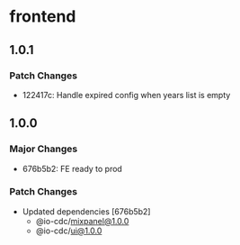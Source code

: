 # frontend

## 1.0.1

### Patch Changes

- 122417c: Handle expired config when years list is empty

## 1.0.0

### Major Changes

- 676b5b2: FE ready to prod

### Patch Changes

- Updated dependencies [676b5b2]
  - @io-cdc/mixpanel@1.0.0
  - @io-cdc/ui@1.0.0
